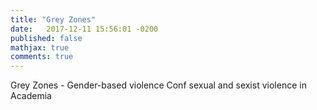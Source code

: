 ```yaml
---
title: "Grey Zones"
date:   2017-12-11 15:56:01 -0200
published: false
mathjax: true
comments: true
---
```



Grey Zones - Gender-based violence
Conf sexual and sexist violence in Academia
